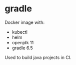 # gradle

Docker image with:

* kubectl
* helm
* openjdk 11
* gradle 6.5

Used to build java projects in CI.